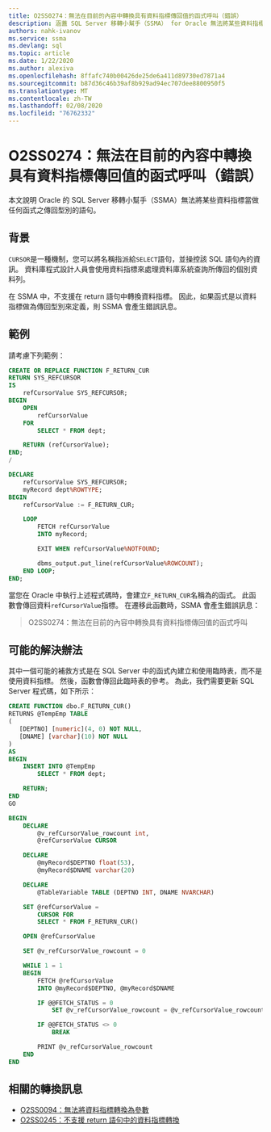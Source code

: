 ```yaml
---
title: O2SS0274：無法在目前的內容中轉換具有資料指標傳回值的函式呼叫（錯誤）
description: 涵蓋 SQL Server 移轉小幫手（SSMA） for Oracle 無法將某些資料指標做為任何函式之傳回類型的語句的原因。
authors: nahk-ivanov
ms.service: ssma
ms.devlang: sql
ms.topic: article
ms.date: 1/22/2020
ms.author: alexiva
ms.openlocfilehash: 8ffafc740b00426de25de6a411d89730ed7871a4
ms.sourcegitcommit: b87d36c46b39af8b929ad94ec707dee8800950f5
ms.translationtype: MT
ms.contentlocale: zh-TW
ms.lasthandoff: 02/08/2020
ms.locfileid: "76762332"
---
```

# <a name="o2ss0274-call-to-function-with-cursor-return-value-cannot-be-converted-in-current-context-error"></a>O2SS0274：無法在目前的內容中轉換具有資料指標傳回值的函式呼叫（錯誤）

本文說明 Oracle 的 SQL Server 移轉小幫手（SSMA）無法將某些資料指標當做任何函式之傳回型別的語句。

## <a name="background"></a>背景

`CURSOR`是一種機制，您可以將名稱指派給`SELECT`語句，並操控該 SQL 語句內的資訊。 資料庫程式設計人員會使用資料指標來處理資料庫系統查詢所傳回的個別資料列。

在 SSMA 中，不支援在 return 語句中轉換資料指標。 因此，如果函式是以資料指標做為傳回型別來定義，則 SSMA 會產生錯誤訊息。

## <a name="example"></a>範例

請考慮下列範例：

```sql
CREATE OR REPLACE FUNCTION F_RETURN_CUR
RETURN SYS_REFCURSOR
IS
    refCursorValue SYS_REFCURSOR;
BEGIN
    OPEN
        refCursorValue
    FOR
        SELECT * FROM dept;

    RETURN (refCursorValue);
END;
/

DECLARE
    refCursorValue SYS_REFCURSOR;
    myRecord dept%ROWTYPE;
BEGIN
    refCursorValue := F_RETURN_CUR;

    LOOP
        FETCH refCursorValue
        INTO myRecord;

        EXIT WHEN refCursorValue%NOTFOUND;

        dbms_output.put_line(refCursorValue%ROWCOUNT);
    END LOOP;
END;
```

當您在 Oracle 中執行上述程式碼時，會建立`F_RETURN_CUR`名稱為的函式。 此函數會傳回資料`refCursorValue`指標。 在遷移此函數時，SSMA 會產生錯誤訊息：

> O2SS0274：無法在目前的內容中轉換具有資料指標傳回值的函式呼叫

## <a name="possible-remedies"></a>可能的解決辦法

其中一個可能的補救方式是在 SQL Server 中的函式內建立和使用臨時表，而不是使用資料指標。 然後，函數會傳回此臨時表的參考。 為此，我們需要更新 SQL Server 程式碼，如下所示：

```sql
CREATE FUNCTION dbo.F_RETURN_CUR()
RETURNS @TempEmp TABLE
(
   [DEPTNO] [numeric](4, 0) NOT NULL,
   [DNAME] [varchar](10) NOT NULL
)
AS
BEGIN
    INSERT INTO @TempEmp
        SELECT * FROM dept;

    RETURN;
END
GO

BEGIN
    DECLARE
        @v_refCursorValue_rowcount int,
        @refCursorValue CURSOR

    DECLARE
        @myRecord$DEPTNO float(53),
        @myRecord$DNAME varchar(20)

    DECLARE
        @TableVariable TABLE (DEPTNO INT, DNAME NVARCHAR)

    SET @refCursorValue =
        CURSOR FOR
        SELECT * FROM F_RETURN_CUR()

    OPEN @refCursorValue

    SET @v_refCursorValue_rowcount = 0

    WHILE 1 = 1
    BEGIN
        FETCH @refCursorValue
        INTO @myRecord$DEPTNO, @myRecord$DNAME

        IF @@FETCH_STATUS = 0
            SET @v_refCursorValue_rowcount = @v_refCursorValue_rowcount + 1

        IF @@FETCH_STATUS <> 0
            BREAK

        PRINT @v_refCursorValue_rowcount
    END
END
```

## <a name="related-conversion-messages"></a>相關的轉換訊息

* [O2SS0094：無法將資料指標轉換為參數](o2ss0094.md)
* [O2SS0245：不支援 return 語句中的資料指標轉換](o2ss0245.md)

